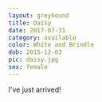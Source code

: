 ```yaml
---
layout: greyhound
title: Daisy
date: 2017-07-31
category: available
color: White and Brindle
dob: 2015-12-03
pic: daisy.jpg
sex: female
---
```


I've just arrived!
